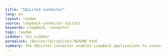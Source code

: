 ```yaml
---
title: "SQLLite3 connector"
lang: en
layout: readme
source: loopback-connector-sqlite3
keywords: LoopBack, connector
tags: readme
sidebar: lb2_sidebar
permalink: /doc/en/lb2/sqlite3-README.html
summary: The SQLLite3 connector enables LoopBack applications to connect to SQLLite3 data sources.
---
```


